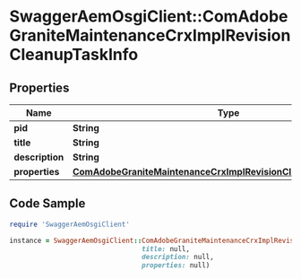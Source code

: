# SwaggerAemOsgiClient::ComAdobeGraniteMaintenanceCrxImplRevisionCleanupTaskInfo

## Properties

Name | Type | Description | Notes
------------ | ------------- | ------------- | -------------
**pid** | **String** |  | [optional] 
**title** | **String** |  | [optional] 
**description** | **String** |  | [optional] 
**properties** | [**ComAdobeGraniteMaintenanceCrxImplRevisionCleanupTaskProperties**](ComAdobeGraniteMaintenanceCrxImplRevisionCleanupTaskProperties.md) |  | [optional] 

## Code Sample

```ruby
require 'SwaggerAemOsgiClient'

instance = SwaggerAemOsgiClient::ComAdobeGraniteMaintenanceCrxImplRevisionCleanupTaskInfo.new(pid: null,
                                 title: null,
                                 description: null,
                                 properties: null)
```


